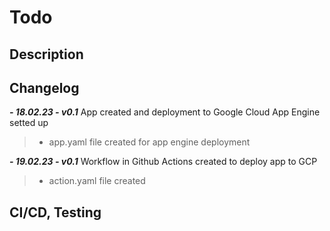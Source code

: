 # Todo

## Description 


## Changelog
  ***-  18.02.23 - v0.1***  App created and deployment to Google Cloud App Engine setted up
      
  > + app.yaml file created for app engine deployment 
  
  ***-  19.02.23 - v0.1***  Workflow in Github Actions created to deploy app to GCP
      
  > + action.yaml file created 
   

## CI/CD, Testing

